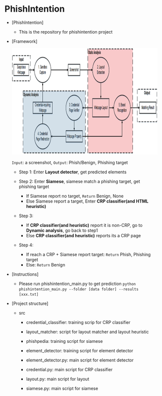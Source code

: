 # PhishIntention

- [PhishIntention]
    - This is the repository for phishintention project
    
- [Framework]
    
    <img src="big_pic/pic.jpg" style="width:2000px;height:350px"/>
    
    ```Input```: a screenshot, ```Output```: Phish/Benign, Phishing target
    - Step 1: Enter <b>Layout detector</b>, get predicted elements
    - Step 2: Enter <b>Siamese</b>, siamese match a phishing target, get phishing target
        - If Siamese report no target, ```Return``` Benign, None
        - Else Siamese report a target, Enter <b>CRP classifier(and HTML heuristic)</b>

    - Step 3: 

       - If <b>CRP classifier(and heuristic)</b> report it is non-CRP, go to <b>Dynamic analysis</b>, go back to step1
       - Else <b>CRP classifier(and heuristic)</b> reports its a CRP page

    - Step 4: 
        - If reach a CRP + Siamese report target: ```Return``` Phish, Phishing target
        - Else: ```Return``` Benign

- [Instructions]
    - Please run phishintention_main.py to get prediction
    ```python phishintention_main.py --folder [data folder] --results [xxx.txt]```

- [Project structure]
    - src
        - credential_classifier: training scrip for CRP classifier
        - layout_matcher: script for layout matcher and layout heuristic
        - phishpedia: training script for siamese
        - element_detector: training script for element detector

        - element_detector.py: main script for element detector
        - credential.py: main script for CRP classifier
        - layout.py: main script for layout 
        - siamese.py: main script for siamese

        